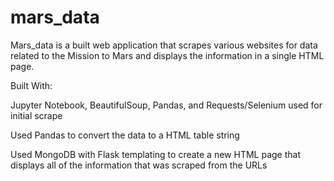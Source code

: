 # mars_data

Mars_data is a built web application that scrapes various websites for data related to the Mission to Mars and displays the information in a single HTML page.


Built With:

Jupyter Notebook, BeautifulSoup, Pandas, and Requests/Selenium used for initial scrape

Used Pandas to convert the data to a HTML table string

Used MongoDB with Flask templating to create a new HTML page that displays all of the information that was scraped from the URLs
